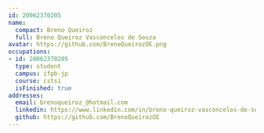 ```yaml
---
id: 20062370205
name:
  compact: Breno Queiroz
  full: Breno Queiroz Vasconcelos de Souza
avatar: https://github.com/BrenoQueirozOE.png
occupations:
- id: 20062370205
  type: student
  campus: ifpb-jp
  course: cstsi
  isFinished: true
addresses:
  email: brenoqueiroz_@hotmail.com
  linkedin: https://www.linkedin.com/in/breno-queiroz-vasconcelos-de-souza-8646a827/
  github: https://github.com/BrenoQueirozOE
---
```

